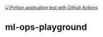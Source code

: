 [![Python application test with Github Actions](https://github.com/SorinAbrudan/ml-ops-playground/actions/workflows/main.yml/badge.svg)](https://github.com/SorinAbrudan/ml-ops-playground/actions/workflows/main.yml)

# ml-ops-playground
